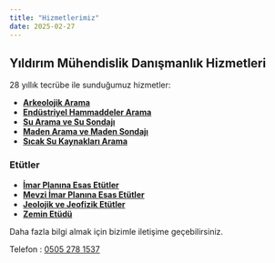 ```yaml
---
title: "Hizmetlerimiz"
date: 2025-02-27
---
```


## Yıldırım Mühendislik Danışmanlık Hizmetleri

28 yıllık tecrübe ile sunduğumuz hizmetler:

- [**Arkeolojik Arama**](/services/arkeolojik-arama)
- [**Endüstriyel Hammaddeler Arama**](/services/endustriyel-hammaddeler)
- [**Su Arama ve Su Sondajı**](/services/su-arama-sondaji)
- [**Maden Arama ve Maden Sondajı**](/services/maden-arama-sondaji)
- [**Sıcak Su Kaynakları Arama**](/services/sicak-su-kaynaklari)

### Etütler
- [**İmar Planına Esas Etütler**](/services/imar-planina-esas-etutler)
- [**Mevzi İmar Planına Esas Etütler**](/services/mevzi-imar-planina-esas-etutler)
- [**Jeolojik ve Jeofizik Etütler**](/services/jeolojik-jeoteknik-etut)
- [**Zemin Etüdü**](/services/zemin-etudu)

Daha fazla bilgi almak için bizimle iletişime geçebilirsiniz.

Telefon : [0505 278 1537](tel:+905052781537)
